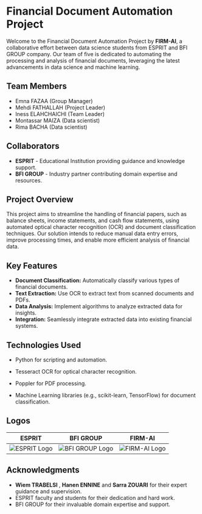 # Financial Document Automation Project

Welcome to the Financial Document Automation Project by **FIRM-AI**, a collaborative effort between data science students from ESPRIT and BFI GROUP company. Our team of five is dedicated to automating the processing and analysis of financial documents, leveraging the latest advancements in data science and machine learning.

## Team Members

- Emna FAZAA (Group Manager)
- Mehdi FATHALLAH (Project Leader)
- Iness ELAHCHAICHI (Team Leader)
- Montassar MAIZA (Data scientist)
- Rima BACHA (Data scientist)

## Collaborators

- **ESPRIT** - Educational Institution providing guidance and knowledge support.
- **BFI GROUP** - Industry partner contributing domain expertise and resources.

## Project Overview

This project aims to streamline the handling of financial papers, such as balance sheets, income statements, and cash flow statements, using automated optical character recognition (OCR) and document classification techniques. Our solution intends to reduce manual data entry errors, improve processing times, and enable more efficient analysis of financial data.

## Key Features

- **Document Classification:** Automatically classify various types of financial documents.
- **Text Extraction:** Use OCR to extract text from scanned documents and PDFs.
- **Data Analysis:** Implement algorithms to analyze extracted data for insights.
- **Integration:** Seamlessly integrate extracted data into existing financial systems.

## Technologies Used


- Python for scripting and automation.
- Tesseract OCR for optical character recognition.

- Poppler for PDF processing.
- Machine Learning libraries (e.g., scikit-learn, TensorFlow) for document classification.


## Logos
| ESPRIT | BFI GROUP | FIRM-AI |
| ------ | --------- | ------- |
| ![ESPRIT Logo](https://github.com/inessElahchaichi/PIDS/assets/115805947/1c23b64c-bdbd-4ac4-bc98-e6f8f5d8b990) | ![BFI GROUP Logo](https://github.com/inessElahchaichi/PIDS/assets/115805947/9ebf6684-57fa-4a23-a2c3-56e8cbd65b41/bfi_logo.png) | ![FIRM-AI Logo](https://github.com/inessElahchaichi/PIDS/assets/115805947/0929aeb5-d4f0-4a86-9211-61e3cd2342cd/firm_ai_logo.png) |


## Acknowledgments

- **Wiem TRABELSI** , **Hanen ENNINE** and **Sarra ZOUARI** for their expert guidance and supervision.
- ESPRIT faculty and students for their dedication and hard work.
- BFI GROUP for their invaluable domain expertise and support.


